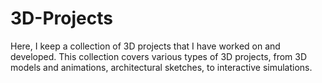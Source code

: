 # 3D-Projects
Here, I keep a collection of 3D projects that I have worked on and developed. This collection covers various types of 3D projects, from 3D models and animations, architectural sketches, to interactive simulations.
